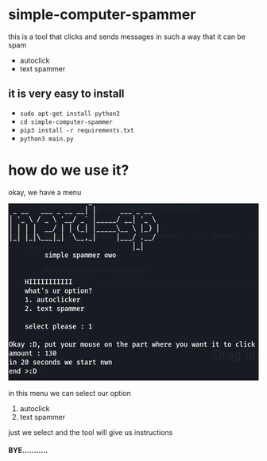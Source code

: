 # simple-computer-spammer

this is a tool that clicks and sends messages in such a way that it can be spam
<ul type="square">
  <li>autoclick</li>
  <li>text spammer</li>
</ul>

## it is very easy to install

<ul type="square">
  <li><code>sudo apt-get install python3</code></li>
  <li><code>cd simple-computer-spammer</code></li>
  <li><code>pip3 install -r requirements.txt</code></li>
  <li><code>python3 main.py</code></li>
</ul>

# how do we use it?

okay, we have a menu

<img alt="CPT" src="https://raw.githubusercontent.com/nerd-ops/simple-computer-spammer/main/aaaaaaaaaaaaaaaaaaaaaaaaaaaaaaaaaaaaaaaaaaaaaaaaaaaaaaaaaaaaaaaaaaaaaaaaaaaaa.png">

in this menu we can select our option 
<ol>
  <li>autoclick</li>
  <li>text spammer</li>
</ol>

just we select and the tool will give us instructions

#### BYE...........
